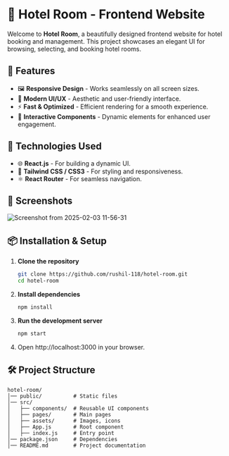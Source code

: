 # 🏨 Hotel Room - Frontend Website

Welcome to **Hotel Room**, a beautifully designed frontend website for hotel booking and management. This project showcases an elegant UI for browsing, selecting, and booking hotel rooms.  

## 🚀 Features

- 🖼️ **Responsive Design** - Works seamlessly on all screen sizes.  
- 🎨 **Modern UI/UX** - Aesthetic and user-friendly interface.  
- ⚡ **Fast & Optimized** - Efficient rendering for a smooth experience.  
- 📌 **Interactive Components** - Dynamic elements for enhanced user engagement.  

## 🔧 Technologies Used

- 🌐 **React.js** - For building a dynamic UI.  
- 🎨 **Tailwind CSS / CSS3** - For styling and responsiveness.  
- ⚛️ **React Router** - For seamless navigation.  

## 📸 Screenshots  

![Screenshot from 2025-02-03 11-56-31](https://github.com/user-attachments/assets/1ec99bdd-50d7-4978-a1a4-c1b77e92c85b)


## 📦 Installation & Setup  

1. **Clone the repository**  
   ```bash
   git clone https://github.com/rushil-118/hotel-room.git
   cd hotel-room
2. **Install dependencies**
   ```bash
   npm install
3. **Run the development server**
   ```bash
   npm start
4. Open http://localhost:3000 in your browser.

## 🛠️ Project Structure
    hotel-room/
    │── public/          # Static files
    │── src/
    │   ├── components/  # Reusable UI components
    │   ├── pages/       # Main pages
    │   ├── assets/      # Images, icons
    │   ├── App.js       # Root component
    │   ├── index.js     # Entry point
    │── package.json     # Dependencies
    │── README.md        # Project documentation

